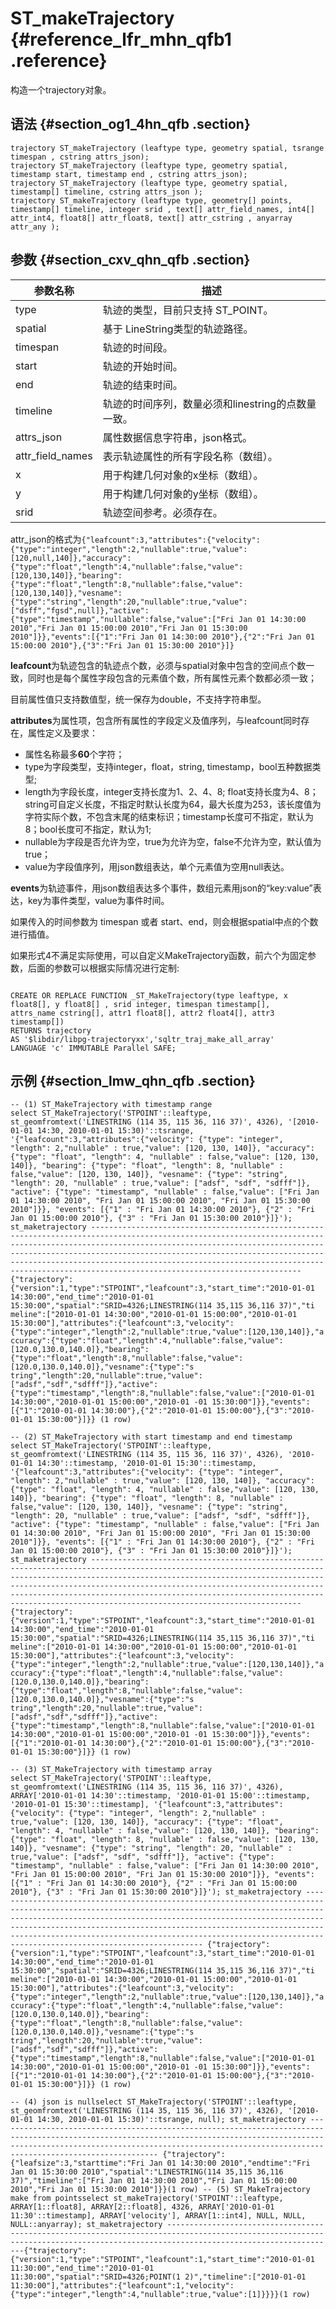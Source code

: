 # ST\_makeTrajectory {#reference_lfr_mhn_qfb1 .reference}

构造一个trajectory对象。

## 语法 {#section_og1_4hn_qfb .section}

```
trajectory ST_makeTrajectory (leaftype type, geometry spatial, tsrange timespan , cstring attrs_json);
trajectory ST_makeTrajectory (leaftype type, geometry spatial, timestamp start, timestamp end , cstring attrs_json);
trajectory ST_makeTrajectory (leaftype type, geometry spatial, timestamp[] timeline, cstring attrs_json );
trajectory ST_makeTrajectory (leaftype type, geometry[] points, timestamp[] timeline, integer srid , text[] attr_field_names, int4[] attr_int4, float8[] attr_float8, text[] attr_cstring , anyarray attr_any ); 
```

## 参数 {#section_cxv_qhn_qfb .section}

|参数名称|描述|
|----|--|
|type|轨迹的类型，目前只支持 ST\_POINT。|
|spatial|基于 LineString类型的轨迹路径。|
|timespan|轨迹的时间段。|
|start|轨迹的开始时间。|
|end|轨迹的结束时间。|
|timeline|轨迹的时间序列，数量必须和linestring的点数量一致。|
|attrs\_json|属性数据信息字符串，json格式。|
| attr\_field\_names|表示轨迹属性的所有字段名称（数组）。|
|x|用于构建几何对象的x坐标（数组）。|
|y|用于构建几何对象的y坐标（数组）。|
|srid|轨迹空间参考。必须存在。|

attr\_json的格式为`{"leafcount":3,"attributes":{"velocity":{"type":"integer","length":2,"nullable":true,"value":[120,null,140]},"accuracy":{"type":"float","length":4,"nullable":false,"value":[120,130,140]},"bearing":{"type":"float","length":8,"nullable":false,"value":[120,130,140]},"vesname":{"type":"string","length":20,"nullable":true,"value":["dsff","fgsd",null]},"active":{"type":"timestamp","nullable":false,"value":["Fri Jan 01 14:30:00 2010","Fri Jan 01 15:00:00 2010","Fri Jan 01 15:30:00 2010"]}},"events":[{"1":"Fri Jan 01 14:30:00 2010"},{"2":"Fri Jan 01 15:00:00 2010"},{"3":"Fri Jan 01 15:30:00 2010"}]}` 

**leafcount**为轨迹包含的轨迹点个数，必须与spatial对象中包含的空间点个数一致，同时也是每个属性字段包含的元素值个数，所有属性元素个数都必须一致；

目前属性值只支持数值型，统一保存为double，不支持字符串型。

**attributes**为属性项，包含所有属性的字段定义及值序列，与leafcount同时存在，属性定义及要求：

-   属性名称最多**60**个字符；
-   type为字段类型，支持integer，float，string, timestamp，bool五种数据类型;
-   length为字段长度，integer支持长度为1、2、4、8; float支持长度为4、8；string可自定义长度，不指定时默认长度为64，最大长度为253，该长度值为字符实际个数，不包含末尾的结束标识；timestamp长度可不指定，默认为8；bool长度可不指定，默认为1;
-   nullable为字段是否允许为空，true为允许为空，false不允许为空，默认值为true；
-   value为字段值序列，用json数组表达，单个元素值为空用null表达。

**events**为轨迹事件，用json数组表达多个事件，数组元素用json的“key:value”表达，key为事件类型，value为事件时间。

如果传入的时间参数为 timespan 或者 start、end，则会根据spatial中点的个数进行插值。

如果形式4不满足实际使用，可以自定义MakeTrajectory函数，前六个为固定参数，后面的参数可以根据实际情况进行定制:

```

CREATE OR REPLACE FUNCTION _ST_MakeTrajectory(type leaftype, x float8[], y float8[] , srid integer, timespan timestamp[],
attrs_name cstring[], attr1 float8[], attr2 float4[], attr3 timestamp[])
RETURNS trajectory
AS '$libdir/libpg-trajectoryxx','sqltr_traj_make_all_array'
LANGUAGE 'c' IMMUTABLE Parallel SAFE;
```

## 示例 {#section_lmw_qhn_qfb .section}

```
-- (1) ST_MakeTrajectory with timestamp range
select ST_MakeTrajectory('STPOINT'::leaftype, st_geomfromtext('LINESTRING (114 35, 115 36, 116 37)', 4326), '[2010-01-01 14:30, 2010-01-01 15:30)'::tsrange, '{"leafcount":3,"attributes":{"velocity": {"type": "integer", "length": 2,"nullable" : true,"value": [120, 130, 140]}, "accuracy": {"type": "float", "length": 4, "nullable" : false,"value": [120, 130, 140]}, "bearing": {"type": "float", "length": 8, "nullable" : false,"value": [120, 130, 140]}, "vesname": {"type": "string", "length": 20, "nullable" : true,"value": ["adsf", "sdf", "sdfff"]}, "active": {"type": "timestamp", "nullable" : false,"value": ["Fri Jan 01 14:30:00 2010", "Fri Jan 01 15:00:00 2010", "Fri Jan 01 15:30:00 2010"]}}, "events": [{"1" : "Fri Jan 01 14:30:00 2010"}, {"2" : "Fri Jan 01 15:00:00 2010"}, {"3" : "Fri Jan 01 15:30:00 2010"}]}'); st_maketrajectory ------------------------------------------------------------------------------------------------------------------------------------------------------------------------------------------------------------------------------------------------------------------------------------------------------------------------------------------------------------------------------------------------------------- {"trajectory":{"version":1,"type":"STPOINT","leafcount":3,"start_time":"2010-01-01 14:30:00","end_time":"2010-01-01 15:30:00","spatial":"SRID=4326;LINESTRING(114 35,115 36,116 37)","ti meline":["2010-01-01 14:30:00","2010-01-01 15:00:00","2010-01-01 15:30:00"],"attributes":{"leafcount":3,"velocity":{"type":"integer","length":2,"nullable":true,"value":[120,130,140]},"a ccuracy":{"type":"float","length":4,"nullable":false,"value":[120.0,130.0,140.0]},"bearing":{"type":"float","length":8,"nullable":false,"value":[120.0,130.0,140.0]},"vesname":{"type":"s tring","length":20,"nullable":true,"value":["adsf","sdf","sdfff"]},"active":{"type":"timestamp","length":8,"nullable":false,"value":["2010-01-01 14:30:00","2010-01-01 15:00:00","2010-01 -01 15:30:00"]}},"events":[{"1":"2010-01-01 14:30:00"},{"2":"2010-01-01 15:00:00"},{"3":"2010-01-01 15:30:00"}]}} (1 row) 

-- (2) ST_MakeTrajectory with start timestamp and end timestamp
select ST_MakeTrajectory('STPOINT'::leaftype, st_geomfromtext('LINESTRING (114 35, 115 36, 116 37)', 4326), '2010-01-01 14:30'::timestamp, '2010-01-01 15:30'::timestamp, '{"leafcount":3,"attributes":{"velocity": {"type": "integer", "length": 2,"nullable" : true,"value": [120, 130, 140]}, "accuracy": {"type": "float", "length": 4, "nullable" : false,"value": [120, 130, 140]}, "bearing": {"type": "float", "length": 8, "nullable" : false,"value": [120, 130, 140]}, "vesname": {"type": "string", "length": 20, "nullable" : true,"value": ["adsf", "sdf", "sdfff"]}, "active": {"type": "timestamp", "nullable" : false,"value": ["Fri Jan 01 14:30:00 2010", "Fri Jan 01 15:00:00 2010", "Fri Jan 01 15:30:00 2010"]}}, "events": [{"1" : "Fri Jan 01 14:30:00 2010"}, {"2" : "Fri Jan 01 15:00:00 2010"}, {"3" : "Fri Jan 01 15:30:00 2010"}]}'); st_maketrajectory ------------------------------------------------------------------------------------------------------------------------------------------------------------------------------------------------------------------------------------------------------------------------------------------------------------------------------------------------------------------------------------------------------------- {"trajectory":{"version":1,"type":"STPOINT","leafcount":3,"start_time":"2010-01-01 14:30:00","end_time":"2010-01-01 15:30:00","spatial":"SRID=4326;LINESTRING(114 35,115 36,116 37)","ti meline":["2010-01-01 14:30:00","2010-01-01 15:00:00","2010-01-01 15:30:00"],"attributes":{"leafcount":3,"velocity":{"type":"integer","length":2,"nullable":true,"value":[120,130,140]},"a ccuracy":{"type":"float","length":4,"nullable":false,"value":[120.0,130.0,140.0]},"bearing":{"type":"float","length":8,"nullable":false,"value":[120.0,130.0,140.0]},"vesname":{"type":"s tring","length":20,"nullable":true,"value":["adsf","sdf","sdfff"]},"active":{"type":"timestamp","length":8,"nullable":false,"value":["2010-01-01 14:30:00","2010-01-01 15:00:00","2010-01 -01 15:30:00"]}},"events":[{"1":"2010-01-01 14:30:00"},{"2":"2010-01-01 15:00:00"},{"3":"2010-01-01 15:30:00"}]}} (1 row) 

-- (3) ST_MakeTrajectory with timestamp array
select ST_MakeTrajectory('STPOINT'::leaftype, st_geomfromtext('LINESTRING (114 35, 115 36, 116 37)', 4326), ARRAY['2010-01-01 14:30'::timestamp, '2010-01-01 15:00'::timestamp, '2010-01-01 15:30'::timestamp], '{"leafcount":3,"attributes":{"velocity": {"type": "integer", "length": 2,"nullable" : true,"value": [120, 130, 140]}, "accuracy": {"type": "float", "length": 4, "nullable" : false,"value": [120, 130, 140]}, "bearing": {"type": "float", "length": 8, "nullable" : false,"value": [120, 130, 140]}, "vesname": {"type": "string", "length": 20, "nullable" : true,"value": ["adsf", "sdf", "sdfff"]}, "active": {"type": "timestamp", "nullable" : false,"value": ["Fri Jan 01 14:30:00 2010", "Fri Jan 01 15:00:00 2010", "Fri Jan 01 15:30:00 2010"]}}, "events": [{"1" : "Fri Jan 01 14:30:00 2010"}, {"2" : "Fri Jan 01 15:00:00 2010"}, {"3" : "Fri Jan 01 15:30:00 2010"}]}'); st_maketrajectory ------------------------------------------------------------------------------------------------------------------------------------------------------------------------------------------------------------------------------------------------------------------------------------------------------------------------------------------------------------------------------------------------------------- {"trajectory":{"version":1,"type":"STPOINT","leafcount":3,"start_time":"2010-01-01 14:30:00","end_time":"2010-01-01 15:30:00","spatial":"SRID=4326;LINESTRING(114 35,115 36,116 37)","ti meline":["2010-01-01 14:30:00","2010-01-01 15:00:00","2010-01-01 15:30:00"],"attributes":{"leafcount":3,"velocity":{"type":"integer","length":2,"nullable":true,"value":[120,130,140]},"a ccuracy":{"type":"float","length":4,"nullable":false,"value":[120.0,130.0,140.0]},"bearing":{"type":"float","length":8,"nullable":false,"value":[120.0,130.0,140.0]},"vesname":{"type":"s tring","length":20,"nullable":true,"value":["adsf","sdf","sdfff"]},"active":{"type":"timestamp","length":8,"nullable":false,"value":["2010-01-01 14:30:00","2010-01-01 15:00:00","2010-01 -01 15:30:00"]}},"events":[{"1":"2010-01-01 14:30:00"},{"2":"2010-01-01 15:00:00"},{"3":"2010-01-01 15:30:00"}]}} (1 row) 

-- (4) json is nullselect ST_MakeTrajectory('STPOINT'::leaftype, st_geomfromtext('LINESTRING (114 35, 115 36, 116 37)', 4326), '[2010-01-01 14:30, 2010-01-01 15:30)'::tsrange, null); st_maketrajectory ------------------------------------------------------------------------------------------------------------------------------------------------------------------------------------------------------------------------------------------------------ {"trajectory":{"leafsize":3,"starttime":"Fri Jan 01 14:30:00 2010","endtime":"Fri Jan 01 15:30:00 2010","spatial":"LINESTRING(114 35,115 36,116 37)","timeline":["Fri Jan 01 14:30:00 2010","Fri Jan 01 15:00:00 2010","Fri Jan 01 15:30:00 2010"]}}(1 row) -- (5) ST_MakeTrajectory make from pointsselect st_makeTrajectory('STPOINT'::leaftype, ARRAY[1::float8], ARRAY[2::float8], 4326, ARRAY['2010-01-01 11:30'::timestamp], ARRAY['velocity'], ARRAY[1::int4], NULL, NULL, NULL::anyarray); st_maketrajectory ----------------------------------------------------------------------------------------------------------------------------------------------------------------------------------{"trajectory":{"version":1,"type":"STPOINT","leafcount":1,"start_time":"2010-01-01 11:30:00","end_time":"2010-01-01 11:30:00","spatial":"SRID=4326;POINT(1 2)","timeline":["2010-01-01 11:30:00"],"attributes":{"leafcount":1,"velocity":{"type":"integer","length":4,"nullable":true,"value":[1]}}}}(1 row)
```


